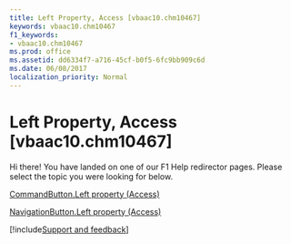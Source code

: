 ```yaml
---
title: Left Property, Access [vbaac10.chm10467]
keywords: vbaac10.chm10467
f1_keywords:
- vbaac10.chm10467
ms.prod: office
ms.assetid: dd6334f7-a716-45cf-b0f5-6fc9bb909c6d
ms.date: 06/08/2017
localization_priority: Normal
---
```



# Left Property, Access [vbaac10.chm10467]

Hi there! You have landed on one of our F1 Help redirector pages. Please select the topic you were looking for below.

[CommandButton.Left property (Access)](http://msdn.microsoft.com/library/8cae225d-1919-0c6c-7980-48294fbe8c7a%28Office.15%29.aspx)

[NavigationButton.Left property (Access)](http://msdn.microsoft.com/library/c9cdccb1-3dd8-d65c-19f8-5e9a0817eefb%28Office.15%29.aspx)

[!include[Support and feedback](~/includes/feedback-boilerplate.md)]